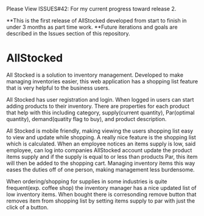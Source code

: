  Please View ISSUES#42:  For my current progress toward release 2.


**This is the first release of AllStocked developed from start to finish in under 3 months as part time work.
**Future iterations and goals are described in the Issues section of this repository.

# AllStocked

All Stocked is a solution to inventory management. Developed to make managing inventories easier, 
this web application has a shopping list feature that is very helpful to the business users.

All Stocked has user registration and login. When logged in users can start adding products to their 
inventory. There are properties for each product that help with this including category, supply(current quantity),
Par(optimal quantity), demand(quatity flag to buy), and product description.

All Stocked is mobile friendly, making viewing the users shopping list easy to view and update while
shopping. A really nice feature is the shopping list which is calculated. When an employee notices an 
items supply is low, said employee, can log into companies AllStocked account update the product items
supply and if the supply is equal to or less than products Par, this item will then be added to the 
shopping cart. Managing inventory items this way eases the duties off of one person, making management less 
burdensome. 

When ordering/shopping for supplies in some industries is quite frequent(exp. coffee shop) the inventory 
manager has a nice updated list of low inventory items. When bought there is corresonding remove button that 
removes item from shopping list by setting items supply to par with just the click of a button.   
